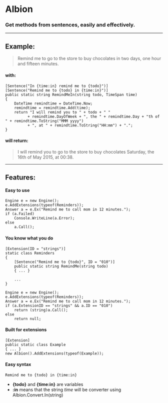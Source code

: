 # Albion
### Get methods from sentences, easily and effectively.
------
## Example:

> Remind me to go to the store to buy chocolates in two days, one hour and fifteen minutes.

#### with:
<!-- language: c# -->
    [Sentence("In {time:in} remind me to {todo}")]
    [Sentence("Remind me to {todo} in {time:in}")]
    public static string RemindMeIn(string todo, TimeSpan time)
    {
        DateTime remindtime = DateTime.Now;
        remindtime = remindtime.Add(time);
        return "I will remind you to " + todo + " "
              + remindtime.DayOfWeek + ", the " + remindtime.Day + "th of " + remindtime.ToString("MMM yyyy")
              + ", at " + remindtime.ToString("HH:mm") + ".";
    }
#### will return:

> I will remind you to go to the store to buy chocolates Saturday, the 16th of May 2015, at 00:38.  

------
## Features:
#### Easy to use
    Engine e = new Engine();
    e.AddExtensions(typeof(Reminders));
    Answer a = e.Ex("Remind me to call mom in 12 minutes.");
    if (a.Failed)
        Console.WriteLine(a.Error);
    else
        a.Call();
#### You know what you do
    [Extension(ID = "strings")]
    static class Reminders
    {
        [Sentence("Remind me to {todo}", ID = "010")]
        public static string RemindMe(string todo)
        { ... }
        
        ...
    }
    
    Engine e = new Engine();
    e.AddExtensions(typeof(Reminders));
    Answer a = e.Ex("Remind me to call mom in 12 minutes.");
    if (a.ExtensionID == "strings" && a.ID == "010")
        return (string)a.Call();
    else
        return null;
#### Built for extensions
    [Extension]
    public static class Example
    { ... }
    new Albion().AddExtensions(typeof(Example));
#### Easy syntax
    Remind me to {todo} in {time:in}
- **{todo}** and **{time:in}** are variables
- **:in** means that the string *time* will be converter using Albion.Convert.In(string)
